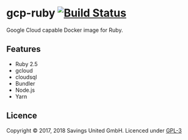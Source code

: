 # gcp-ruby [![Build Status](https://travis-ci.org/pcvg/gcp-ruby.svg?branch=master)](https://travis-ci.org/pcvg/gcp-ruby)
Google Cloud capable Docker image for Ruby.

## Features

- Ruby 2.5
- gcloud
- cloudsql
- Bundler
- Node.js
- Yarn

## Licence

Copyright © 2017, 2018 Savings United GmbH. Licenced under [GPL-3](https://github.com/pcvg/gcp-ruby/blob/master/LICENSE)

